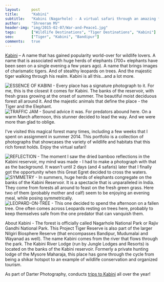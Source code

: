 ```yaml
---
layout:     post
title:      "Kabini"
subtitle:   "Kabini (Nagarhole) - A virtual safari through an amazing forest"
author:     "Shreeram MV"
header-img: "img/2015-02-07/War-and-Peace1.jpg"
tags:       ["Wildlife Destinations", "Tiger Destinations", "Kabini"]
seo: 		["Tiger", "Kabini", "Bandipur"]
comments:   true
---
```



<p><a href="http://www.wilderhood.com/destination/Kabini">Kabini</a> – A name that has gained popularity world-over for wildlife lovers. A name that is associated with huge herds of elephants (700+ elephants have been seen on a single evening a few years ago). A name that brings images of charismatic tigers. And of stealthy leopards on trees. And the majestic tiger walking through his realm. Kabini is all this…and a lot more. </p>

<img src="{{ site.baseurl }}/img/2015-02-07/tigernlandscape.jpg" alt="ESSENCE OF KABINI - Every place has a signature photograph to it. For me, this is the closest it comes for Kabini. The banks of the reservoir, with fresh grass growing at the onset of summer. The beautiful moist deciduous forest all around it. And the majestic animals that define the place - the Tiger and the Elephant.">

<img src="{{ site.baseurl }}/img/2015-02-07/Leopard-walking-on-the-track.jpg" alt="TRAFFIC JAM - Sound advice it was. For predators abound here. On a warm March afternoon, this stunner decided to lead the way. And we were more than glad to oblige.">

<p>I’ve visited this magical forest many times, including a few weeks that I spent on assignment in summer 2014.  This portfolio is a collection of photographs that showcases the variety of wildlife and habitats that this rich forest holds. Enjoy the virtual safari! </p>

<img src="{{ site.baseurl }}/img/2015-02-07/Egret-reflections.jpg" alt="REFLECTION - The moment I saw the dried bamboo reflections in the Kabini reservoir, my mind was made - I had to make a photograph with that as the background. It wasn't until 2 days (and 4 safaris) later that I finally got the opportunity when this Great Egret decided to cross the waters.">

<img src="{{ site.baseurl }}/img/2015-02-07/Elephants.jpg" alt="SYMMETRY - In summers, huge herds of elephants congregate on the banks of the Kabini Reservoir. It is a spectacle that is unparalleled in India. They come from forests all around to feast on the fresh green grass. Here two of them (probably mother and calf) seem to be enjoying an evening meal, while posing symmetrically.">

<img src="{{ site.baseurl }}/img/2015-02-07/Leopard-on-tree.jpg" alt="LEOPARD-ON-TREE - This one decided to spend the afternoon on a fallen tree. One often comes across Leopards resting on trees here, probably to keep themselves safe from the one predator that can vanquish them.">

<p>About Kabini - The forest is officially called Nagarhole National Park or Rajiv Gandhi National Park. This Project Tiger Reserve is also part of the larger Nilgiri Biosphere Reserve (that encompasses Bandipur, Mudumalai and Wayanad as well). The name Kabini comes from the river that flows through the park. The Kabini River Lodge (run by Jungle Lodges and Resorts) is located on the banks of the Kabini reservoir. Formerly a private hunting lodge of the Mysore Maharaja, this place has gone through the cycle from being a shikar hotspot to an example of wildlife conservation and organized tourism.</p>

<p>As part of <a href="http://www.wilderhood.com/organizer/Darter%20Photography" style="text-decoration:none">Darter Photography</a>, conducts <a href="http://www.wilderhood.com/destination/Kabini">trips to Kabini</a> all over the year!</p>